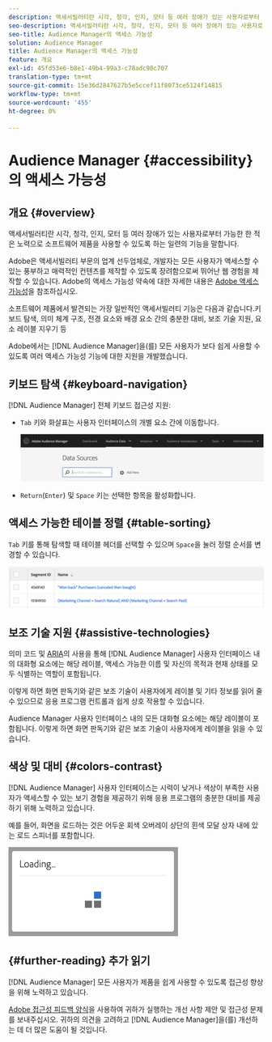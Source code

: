 ```yaml
---
description: 액세서빌러티란 시각, 청각, 인지, 모터 등 여러 장애가 있는 사용자로부터 가능한 한 적은 노력으로 소프트웨어 제품을 사용할 수 있도록 하는 일련의 기능을 말합니다.
seo-description: 액세서빌러티란 시각, 청각, 인지, 모터 등 여러 장애가 있는 사용자로부터 가능한 한 적은 노력으로 소프트웨어 제품을 사용할 수 있도록 하는 일련의 기능을 말합니다.
seo-title: Audience Manager의 액세스 가능성
solution: Audience Manager
title: Audience Manager의 액세스 가능성
feature: 개요
exl-id: 45fd53e6-b8e1-49b4-99a3-c78adc90c707
translation-type: tm+mt
source-git-commit: 15e36d2847627b5e5ccef11f8073ce5124f14815
workflow-type: tm+mt
source-wordcount: '455'
ht-degree: 0%

---
```


# Audience Manager {#accessibility}의 액세스 가능성

## 개요 {#overview}

액세서빌러티란 시각, 청각, 인지, 모터 등 여러 장애가 있는 사용자로부터 가능한 한 적은 노력으로 소프트웨어 제품을 사용할 수 있도록 하는 일련의 기능을 말합니다.

Adobe은 액세서빌러티 부문의 업계 선두업체로, 개발자는 모든 사용자가 액세스할 수 있는 풍부하고 매력적인 컨텐츠를 제작할 수 있도록 장려함으로써 뛰어난 웹 경험을 제작할 수 있습니다. Adobe의 액세스 가능성 약속에 대한 자세한 내용은 [Adobe 액세스 가능성](https://www.adobe.com/accessibility.html)을 참조하십시오.

소프트웨어 제품에서 발견되는 가장 일반적인 액세서빌러티 기능은 다음과 같습니다.키보드 탐색, 의미 체계 구조, 전경 요소와 배경 요소 간의 충분한 대비, 보조 기술 지원, 요소 레이블 지우기 등

Adobe에서는 [!DNL Audience Manager]을(를) 모든 사용자가 보다 쉽게 사용할 수 있도록 여러 액세스 가능성 기능에 대한 지원을 개발했습니다.

## 키보드 탐색 {#keyboard-navigation}

[!DNL Audience Manager] 전체 키보드 접근성 지원:

* `Tab` 키와 화살표는 사용자 인터페이스의 개별 요소 간에 이동합니다.

   ![액세서빌러티 강조 표시](assets/accesibility-highlight.png)

* `Return`(`Enter`) 및 `Space` 키는 선택한 항목을 활성화합니다.

## 액세스 가능한 테이블 정렬 {#table-sorting}

`Tab` 키를 통해 탐색할 때 테이블 헤더를 선택할 수 있으며 `Space`을 눌러 정렬 순서를 변경할 수 있습니다.

![accessibility-table-headers](assets/accessibility-table-headers.png)

## 보조 기술 지원 {#assistive-technologies}

의미 코드 및 [ARIA](https://www.w3.org/WAI/standards-guidelines/aria/)의 사용을 통해 [!DNL Audience Manager] 사용자 인터페이스 내의 대화형 요소에는 해당 레이블, 액세스 가능한 이름 및 자신의 목적과 현재 상태를 모두 식별하는 역할이 포함됩니다.

이렇게 하면 화면 판독기와 같은 보조 기술이 사용자에게 레이블 및 기타 정보를 읽어 줄 수 있으므로 응용 프로그램 컨트롤과 쉽게 상호 작용할 수 있습니다.

Audience Manager 사용자 인터페이스 내의 모든 대화형 요소에는 해당 레이블이 포함됩니다. 이렇게 하면 화면 판독기와 같은 보조 기술이 사용자에게 레이블을 읽을 수 있습니다.

## 색상 및 대비 {#colors-contrast}

[!DNL Audience Manager] 사용자 인터페이스는 시력이 낮거나 색상이 부족한 사용자가 액세스할 수 있는 보기 경험을 제공하기 위해 응용 프로그램의 충분한 대비를 제공하기 위해 노력하고 있습니다.

예를 들어, 화면을 로드하는 것은 어두운 회색 오버레이 상단의 흰색 모달 상자 내에 있는 로드 스피너를 포함합니다.

![액세서빌러티 로딩](assets/accessibility-loading.png)

## {#further-reading} 추가 읽기

[!DNL Audience Manager] 모든 사용자가 제품을 쉽게 사용할 수 있도록 접근성 향상을 위해 노력하고 있습니다.

[Adobe 접근성 피드백 양식](https://www.adobe.com/accessibility/feedback.html)을 사용하여 귀하가 실행하는 개선 사항 제안 및 접근성 문제를 보내주십시오. 귀하의 의견을 고려하고 [!DNL Audience Manager]을(를) 개선하는 데 더 많은 도움이 될 것입니다.
